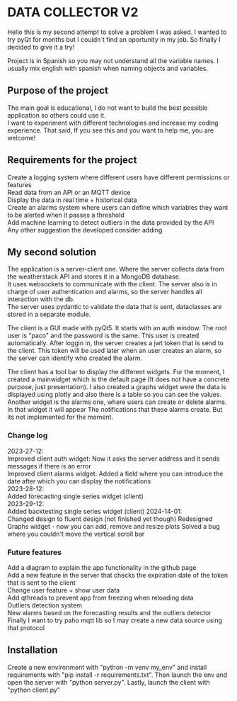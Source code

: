 # DATA COLLECTOR V2

Hello this is my second attempt to solve a problem I was asked. I wanted to try pyQt for months but I couldn´t find an oportunity in my job. So finally I decided to give it a try!

Project is in Spanish so you may not understand all the variable names. I usually mix english with spanish when naming objects and variables.

## Purpose of the project

The main goal is educational, I do not want to build the best possible application so others could use it.\
I want to experiment with different technologies and increase my coding experience. That said, If you see this and you want to help me, you are welcome!

## Requirements for the project

Create a logging system where different users have different permissions or features\
Read data from an API or an MQTT device\
Display the data in real time + historical data\
Create an alarms system where users can define which variables they want to be alerted when it passes a threshold\
Add machine learning to detect outliers in the data provided by the API\
Any other suggestion the developed consider adding

## My second solution

The application is a server-client one. Where the server collects data from the weatherstack API and stores it in a MongoDB database.\
It uses websockets to communicate with the client. The server also is in charge of user authentication and alarms, so the server handles all interaction with the db.\
The server uses pydantic to validate the data that is sent, dataclasses are stored in a separate module.

The client is a GUI made with pyQt5. It starts with an auth window. The root user is "paco" and the password is the same. This user is created automatically. After loggin in, the server creates a jwt token that is send to the client. This token will be used later when an user creates an alarm, so the server can identify who created the alarm.

The client has a tool bar to display the different widgets. For the moment, I created a mainwidget which is the default page (It does not have a concrete purpose, just presentation). I also created a graphs widget were the data is displayed using plotly and also there is a table so you can see the values. Another widget is the alarms one, where users can create or delete alarms. In that widget it will appear The notifications that these alarms create. But its not implemented for the moment.

### Change log

2023-27-12:\
	Improved client auth widget: Now it asks the server address and it sends messages if there is an error\
	Improved client alarms widget: Added a field where you can introduce the date after which you can display the notifications\
2023-28-12:\
	Added forecasting single series widget (client)\
2023-29-12:\
	Added backtesting single series widget (client)
2024-14-01:\
	Changed design to fluent design (not finished yet though)
	Redesigned Graphs widget - now you can add, remove and resize plots
	Solved a bug where you couldn't move the vertical scroll bar


### Future features

Add a diagram to explain the app functionality in the github page\
Add a new feature in the server that checks the expiration date of the token that is sent to the client\
Change user feature + show user data\
Add qthreads to prevent app from freezing when reloading data\
Outliers detection system\
New alarms based on the forecasting results and the outliers detector\
Finally I want to try paho mqtt lib so I may create a new data source using that protocol

## Installation

Create a new environment with "python -m venv my_env" and install requirements with "pip install -r requirements.txt". Then launch the env and open the server with "python server.py".
Lastly, launch the client with "python client.py"

